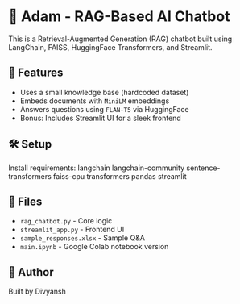 # 🤖 Adam - RAG-Based AI Chatbot

This is a Retrieval-Augmented Generation (RAG) chatbot built using LangChain, FAISS, HuggingFace Transformers, and Streamlit.

## 🚀 Features
- Uses a small knowledge base (hardcoded dataset)
- Embeds documents with `MiniLM` embeddings
- Answers questions using `FLAN-T5` via HuggingFace
- Bonus: Includes Streamlit UI for a sleek frontend

## 🛠️ Setup

Install requirements:
langchain
langchain-community
sentence-transformers
faiss-cpu
transformers
pandas
streamlit

## 📁 Files

- `rag_chatbot.py` - Core logic
- `streamlit_app.py` - Frontend UI
- `sample_responses.xlsx` - Sample Q&A
- `main.ipynb` - Google Colab notebook version

## 👤 Author

Built by Divyansh  

